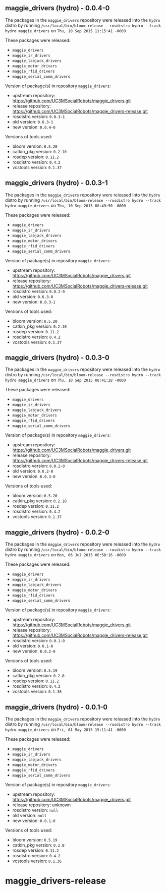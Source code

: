 ## maggie_drivers (hydro) - 0.0.4-0

The packages in the `maggie_drivers` repository were released into the `hydro` distro by running `/usr/local/bin/bloom-release --rosdistro hydro --track hydro maggie_drivers` on `Thu, 10 Sep 2015 11:15:41 -0000`

These packages were released:
- `maggie_drivers`
- `maggie_ir_drivers`
- `maggie_labjack_drivers`
- `maggie_motor_drivers`
- `maggie_rfid_drivers`
- `maggie_serial_comm_drivers`

Version of package(s) in repository `maggie_drivers`:
- upstream repository: https://github.com/UC3MSocialRobots/maggie_drivers.git
- release repository: https://github.com/UC3MSocialRobots/maggie_drivers-release.git
- rosdistro version: `0.0.3-1`
- old version: `0.0.3-1`
- new version: `0.0.4-0`

Versions of tools used:
- bloom version: `0.5.20`
- catkin_pkg version: `0.2.10`
- rosdep version: `0.11.2`
- rosdistro version: `0.4.2`
- vcstools version: `0.1.37`


## maggie_drivers (hydro) - 0.0.3-1

The packages in the `maggie_drivers` repository were released into the `hydro` distro by running `/usr/local/bin/bloom-release --rosdistro hydro --track hydro maggie_drivers` on `Thu, 10 Sep 2015 08:49:50 -0000`

These packages were released:
- `maggie_drivers`
- `maggie_ir_drivers`
- `maggie_labjack_drivers`
- `maggie_motor_drivers`
- `maggie_rfid_drivers`
- `maggie_serial_comm_drivers`

Version of package(s) in repository `maggie_drivers`:
- upstream repository: https://github.com/UC3MSocialRobots/maggie_drivers.git
- release repository: https://github.com/UC3MSocialRobots/maggie_drivers-release.git
- rosdistro version: `0.0.2-0`
- old version: `0.0.3-0`
- new version: `0.0.3-1`

Versions of tools used:
- bloom version: `0.5.20`
- catkin_pkg version: `0.2.10`
- rosdep version: `0.11.2`
- rosdistro version: `0.4.2`
- vcstools version: `0.1.37`


## maggie_drivers (hydro) - 0.0.3-0

The packages in the `maggie_drivers` repository were released into the `hydro` distro by running `/usr/local/bin/bloom-release --rosdistro hydro --track hydro maggie_drivers` on `Thu, 10 Sep 2015 08:41:28 -0000`

These packages were released:
- `maggie_drivers`
- `maggie_ir_drivers`
- `maggie_labjack_drivers`
- `maggie_motor_drivers`
- `maggie_rfid_drivers`
- `maggie_serial_comm_drivers`

Version of package(s) in repository `maggie_drivers`:
- upstream repository: https://github.com/UC3MSocialRobots/maggie_drivers.git
- release repository: https://github.com/UC3MSocialRobots/maggie_drivers-release.git
- rosdistro version: `0.0.2-0`
- old version: `0.0.2-0`
- new version: `0.0.3-0`

Versions of tools used:
- bloom version: `0.5.20`
- catkin_pkg version: `0.2.10`
- rosdep version: `0.11.2`
- rosdistro version: `0.4.2`
- vcstools version: `0.1.37`


## maggie_drivers (hydro) - 0.0.2-0

The packages in the `maggie_drivers` repository were released into the `hydro` distro by running `/usr/local/bin/bloom-release --rosdistro hydro --track hydro maggie_drivers` on `Mon, 06 Jul 2015 06:58:16 -0000`

These packages were released:
- `maggie_drivers`
- `maggie_ir_drivers`
- `maggie_labjack_drivers`
- `maggie_motor_drivers`
- `maggie_rfid_drivers`
- `maggie_serial_comm_drivers`

Version of package(s) in repository `maggie_drivers`:
- upstream repository: https://github.com/UC3MSocialRobots/maggie_drivers.git
- release repository: https://github.com/UC3MSocialRobots/maggie_drivers-release.git
- rosdistro version: `0.0.1-0`
- old version: `0.0.1-0`
- new version: `0.0.2-0`

Versions of tools used:
- bloom version: `0.5.19`
- catkin_pkg version: `0.2.8`
- rosdep version: `0.11.2`
- rosdistro version: `0.4.2`
- vcstools version: `0.1.36`


## maggie_drivers (hydro) - 0.0.1-0

The packages in the `maggie_drivers` repository were released into the `hydro` distro by running `/usr/local/bin/bloom-release --rosdistro hydro --track hydro maggie_drivers` on `Fri, 01 May 2015 15:11:41 -0000`

These packages were released:
- `maggie_drivers`
- `maggie_ir_drivers`
- `maggie_labjack_drivers`
- `maggie_motor_drivers`
- `maggie_rfid_drivers`
- `maggie_serial_comm_drivers`

Version of package(s) in repository `maggie_drivers`:
- upstream repository: https://github.com/UC3MSocialRobots/maggie_drivers.git
- release repository: unknown
- rosdistro version: `null`
- old version: `null`
- new version: `0.0.1-0`

Versions of tools used:
- bloom version: `0.5.19`
- catkin_pkg version: `0.2.8`
- rosdep version: `0.11.2`
- rosdistro version: `0.4.2`
- vcstools version: `0.1.36`


# maggie_drivers-release
